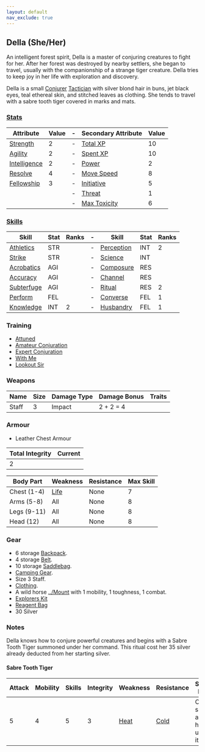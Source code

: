 ```yaml
---
layout: default
nav_exclude: true
---
```

## Della (She/Her)
An intelligent forest spirit, Della is a master of conjuring creatures to fight for her. After her forest was destroyed by nearby settlers, she began to travel, usually with the companionship of a strange tiger creature. Della tries to keep joy in her life with exploration and discovery.

Della is a small [Conjurer](../Classes#Conjurer) [Tactician](../Classes#Tactician) with silver blond hair in buns, jet black eyes, teal ethereal skin, and stitched leaves as clothing. She tends to travel with a sabre tooth tiger covered in marks and mats.

### [Stats](../Stats)

| Attribute                             | Value | -   | Secondary Attribute                     | Value |
| ------------------------------------- | ----- | --- | --------------------------------------- | ----- |
| [Strength](../Strength)         | 2     | -   | [Total XP](../Stats#Total%20XP)         | 10    |
| [Agility](../Agility)           | 2     | -   | [Spent XP](../Stats#Spent%20XP)         | 10    |
| [Intelligence](../Intelligence) | 2     | -   | [Power](../Stats#Power)                 | 2     |
| [Resolve](../Resolve)           | 4     | -   | [Move Speed](../Stats#Move%20Speed)     | 8     |
| [Fellowship](../Fellowship)     | 3     | -   | [Initiative](../Stats#Initiative)       | 5     |
|                                       |       | -   | [Threat](../Stats#Threat)               | 1     |
|                                       |       | -   | [Max Toxicity](../Stats#Max%20Toxicity) | 6     |


### [Skills](../Skills)

| Skill                        | Stat | Ranks | -   | Skill                     | Stat | Ranks |
| ---------------------------- | ---- | ----- | --- | ------------------------- | ---- | ----- |
| [Athletics](../Strength#Athletics)           | STR  |       | -   | [Perception](Perception)  | INT  | 2     |
| [Strike](../Strength#Strike)               | STR  |       | -   | [Science](Science)        | INT  |       |
| [Acrobatics](Agility#Reflexes)     | AGI  |       | -   | [Composure](Composure)    | RES  |       |
| [Accuracy](../Agility#Accuracy) | AGI  |       | -   | [Channel](Channel)        | RES  |       |
| [Subterfuge](Agility#Grace)     | AGI  |       | -   | [Ritual](Ritual)          | RES  | 2     |
| [Perform](../Perform)        | FEL  |       | -   | [Converse](../Converse)   | FEL  | 1     |
| [Knowledge](Knowledge)       | INT  | 2     | -   | [Husbandry](../Husbandry) | FEL  | 1     |

### Training
* [Attuned](../Magic-Training#Attuned)
* [Amateur Conjuration](../Conjurer#Amateur%20Conjuration)
* [Expert Conjuration](../Conjurer#Expert%20Conjuration)
* [With Me](../Leader#With%20Me)
* [Lookout Sir](../Leader#Lookout%20Sir)

### Weapons

| Name  | Size | Damage Type | Damage Bonus | Traits |
| ----- | ---- | ----------- | ------------ | ------ |
| Staff | 3    | Impact      | 2 + 2 = 4    |        |


### Armour
* Leather Chest Armour

| Total Integrity | Current |
| --------------- | ------- |
| 2               |         |

| Body Part    | Weakness               | Resistance | Max Skill |
| ------------ | ---------------------- | ---------- | --------- |
| Chest (1-4)  | [Life](../Combat#Life) | None       | 7         |
| Arms  (5-8)  | All                    | None       | 8         |
| Legs  (9-11) | All                    | None       | 8         |
| Head  (12)   | All                    | None       | 8         | 

### Gear
* 6 storage [Backpack](../Storage#Backpack).
* 4 storage [Belt](../Storage#Belt).
* 10 storage [Saddlebag](../Storage#Saddlebag).
* [Camping Gear](../Example-Gear#Camping%20Gear).
* Size 3 Staff.
* [Clothing](../Example-Gear#Clothing).
* A wild horse [../Mount](Mounts) with 1 mobility, 1 toughness, 1 combat.
* [Explorers Kit](../Example-Gear#Explorers%20Kit)
* [Reagent Bag](../Example-Gear#Reagent%20Bag)
* 30 Silver

### Notes
Della knows how to conjure powerful creatures and begins with a Sabre Tooth Tiger summoned under her command. This ritual cost her 35 silver already deducted from her starting silver.

#### Sabre Tooth Tiger

| Attack | Mobility | Skills | Integrity | Weakness               | Resistance             | Special Rules                      |
| ------ | -------- | ------ | --------- | ---------------------- | ---------------------- | ---------------------------------- |
| 5      | 4        | 5      | 3         | [Heat](../Combat#Heat) | [Cold](../Combat#Cold) | Can sneak and hunt using its skill |

